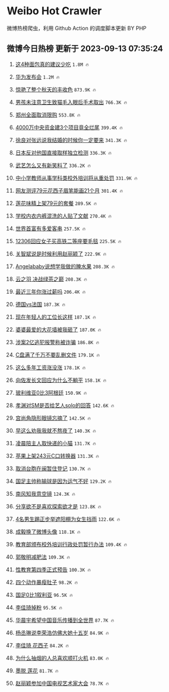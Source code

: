 # Weibo Hot Crawler 



微博热榜爬虫，利用 Github Action 的调度脚本更新 BY PHP 


## 微博今日热榜 更新于 2023-09-13 07:35:24 
1. [这4种面包真的建议少吃](https://s.weibo.com/weibo?q=%E8%BF%994%E7%A7%8D%E9%9D%A2%E5%8C%85%E7%9C%9F%E7%9A%84%E5%BB%BA%E8%AE%AE%E5%B0%91%E5%90%83&t=31&band_rank=1&Refer=top) `1.8M 🔥` 

1. [华为发布会](https://s.weibo.com/weibo?q=%E5%8D%8E%E4%B8%BA%E5%8F%91%E5%B8%83%E4%BC%9A&t=31&band_rank=2&Refer=top) `1.2M 🔥` 

1. [惊艳了整个秋天的丰收色](https://s.weibo.com/weibo?q=%23%E6%83%8A%E8%89%B3%E4%BA%86%E6%95%B4%E4%B8%AA%E7%A7%8B%E5%A4%A9%E7%9A%84%E4%B8%B0%E6%94%B6%E8%89%B2%23&t=31&band_rank=3&Refer=top) `873.9K 🔥` 

1. [男孩未注意卫生致猫毛入眼后手术取出](https://s.weibo.com/weibo?q=%23%E7%94%B7%E5%AD%A9%E6%9C%AA%E6%B3%A8%E6%84%8F%E5%8D%AB%E7%94%9F%E8%87%B4%E7%8C%AB%E6%AF%9B%E5%85%A5%E7%9C%BC%E5%90%8E%E6%89%8B%E6%9C%AF%E5%8F%96%E5%87%BA%23&t=31&band_rank=4&Refer=top) `766.3K 🔥` 

1. [郑州全面取消限购](https://s.weibo.com/weibo?q=%23%E9%83%91%E5%B7%9E%E5%85%A8%E9%9D%A2%E5%8F%96%E6%B6%88%E9%99%90%E8%B4%AD%23&t=31&band_rank=5&Refer=top) `553.8K 🔥` 

1. [4000万中央资金建3个项目竟全烂尾](https://s.weibo.com/weibo?q=%234000%E4%B8%87%E4%B8%AD%E5%A4%AE%E8%B5%84%E9%87%91%E5%BB%BA3%E4%B8%AA%E9%A1%B9%E7%9B%AE%E7%AB%9F%E5%85%A8%E7%83%82%E5%B0%BE%23&t=31&band_rank=6&Refer=top) `399.4K 🔥` 

1. [徐良对张远说我结婚的时候你一定要来](https://s.weibo.com/weibo?q=%23%E5%BE%90%E8%89%AF%E5%AF%B9%E5%BC%A0%E8%BF%9C%E8%AF%B4%E6%88%91%E7%BB%93%E5%A9%9A%E7%9A%84%E6%97%B6%E5%80%99%E4%BD%A0%E4%B8%80%E5%AE%9A%E8%A6%81%E6%9D%A5%23&t=31&band_rank=7&Refer=top) `341.3K 🔥` 

1. [日本反对他国直接取样独立检测](https://s.weibo.com/weibo?q=%23%E6%97%A5%E6%9C%AC%E5%8F%8D%E5%AF%B9%E4%BB%96%E5%9B%BD%E7%9B%B4%E6%8E%A5%E5%8F%96%E6%A0%B7%E7%8B%AC%E7%AB%8B%E6%A3%80%E6%B5%8B%23&t=31&band_rank=8&Refer=top) `336.3K 🔥` 

1. [武艺怎么又有新笑料了](https://s.weibo.com/weibo?q=%23%E6%AD%A6%E8%89%BA%E6%80%8E%E4%B9%88%E5%8F%88%E6%9C%89%E6%96%B0%E7%AC%91%E6%96%99%E4%BA%86%23&t=31&band_rank=9&Refer=top) `336.2K 🔥` 

1. [中小学教师从事学科类校外培训将从重处罚](https://s.weibo.com/weibo?q=%23%E4%B8%AD%E5%B0%8F%E5%AD%A6%E6%95%99%E5%B8%88%E4%BB%8E%E4%BA%8B%E5%AD%A6%E7%A7%91%E7%B1%BB%E6%A0%A1%E5%A4%96%E5%9F%B9%E8%AE%AD%E5%B0%86%E4%BB%8E%E9%87%8D%E5%A4%84%E7%BD%9A%23&t=31&band_rank=10&Refer=top) `331.9K 🔥` 

1. [网友测评79元花西子眉笔能画21个月](https://s.weibo.com/weibo?q=%23%E7%BD%91%E5%8F%8B%E6%B5%8B%E8%AF%8479%E5%85%83%E8%8A%B1%E8%A5%BF%E5%AD%90%E7%9C%89%E7%AC%94%E8%83%BD%E7%94%BB21%E4%B8%AA%E6%9C%88%23&t=31&band_rank=11&Refer=top) `301.4K 🔥` 

1. [莲花味精上架79元的套餐](https://s.weibo.com/weibo?q=%23%E8%8E%B2%E8%8A%B1%E5%91%B3%E7%B2%BE%E4%B8%8A%E6%9E%B679%E5%85%83%E7%9A%84%E5%A5%97%E9%A4%90%23&t=31&band_rank=12&Refer=top) `289.5K 🔥` 

1. [学校内衣内裤混洗的人贴了文献](https://s.weibo.com/weibo?q=%23%E5%AD%A6%E6%A0%A1%E5%86%85%E8%A1%A3%E5%86%85%E8%A3%A4%E6%B7%B7%E6%B4%97%E7%9A%84%E4%BA%BA%E8%B4%B4%E4%BA%86%E6%96%87%E7%8C%AE%23&t=31&band_rank=13&Refer=top) `270.4K 🔥` 

1. [世界首富有多爱客串](https://s.weibo.com/weibo?q=%23%E4%B8%96%E7%95%8C%E9%A6%96%E5%AF%8C%E6%9C%89%E5%A4%9A%E7%88%B1%E5%AE%A2%E4%B8%B2%23&t=31&band_rank=14&Refer=top) `257.5K 🔥` 

1. [12306回应女子买高铁二等座要毛毯](https://s.weibo.com/weibo?q=%2312306%E5%9B%9E%E5%BA%94%E5%A5%B3%E5%AD%90%E4%B9%B0%E9%AB%98%E9%93%81%E4%BA%8C%E7%AD%89%E5%BA%A7%E8%A6%81%E6%AF%9B%E6%AF%AF%23&t=31&band_rank=15&Refer=top) `225.5K 🔥` 

1. [关智斌说是时候利用赵丽颖了](https://s.weibo.com/weibo?q=%23%E5%85%B3%E6%99%BA%E6%96%8C%E8%AF%B4%E6%98%AF%E6%97%B6%E5%80%99%E5%88%A9%E7%94%A8%E8%B5%B5%E4%B8%BD%E9%A2%96%E4%BA%86%23&t=31&band_rank=16&Refer=top) `222.9K 🔥` 

1. [Angelababy说想学我做的腌水果](https://s.weibo.com/weibo?q=Angelababy%E8%AF%B4%E6%83%B3%E5%AD%A6%E6%88%91%E5%81%9A%E7%9A%84%E8%85%8C%E6%B0%B4%E6%9E%9C&t=31&band_rank=17&Refer=top) `208.3K 🔥` 

1. [云之羽 决战绿茶之巅](https://s.weibo.com/weibo?q=%E4%BA%91%E4%B9%8B%E7%BE%BD%20%E5%86%B3%E6%88%98%E7%BB%BF%E8%8C%B6%E4%B9%8B%E5%B7%85&t=31&band_rank=18&Refer=top) `208.3K 🔥` 

1. [最近三年你涨过薪吗](https://s.weibo.com/weibo?q=%23%E6%9C%80%E8%BF%91%E4%B8%89%E5%B9%B4%E4%BD%A0%E6%B6%A8%E8%BF%87%E8%96%AA%E5%90%97%23&t=31&band_rank=19&Refer=top) `206.4K 🔥` 

1. [德国vs法国](https://s.weibo.com/weibo?q=%E5%BE%B7%E5%9B%BDvs%E6%B3%95%E5%9B%BD&t=31&band_rank=20&Refer=top) `187.3K 🔥` 

1. [现在年轻人的工位长这样](https://s.weibo.com/weibo?q=%23%E7%8E%B0%E5%9C%A8%E5%B9%B4%E8%BD%BB%E4%BA%BA%E7%9A%84%E5%B7%A5%E4%BD%8D%E9%95%BF%E8%BF%99%E6%A0%B7%23&t=31&band_rank=21&Refer=top) `187.1K 🔥` 

1. [婆婆最爱的大花墙被我砸了](https://s.weibo.com/weibo?q=%E5%A9%86%E5%A9%86%E6%9C%80%E7%88%B1%E7%9A%84%E5%A4%A7%E8%8A%B1%E5%A2%99%E8%A2%AB%E6%88%91%E7%A0%B8%E4%BA%86&t=31&band_rank=22&Refer=top) `187.0K 🔥` 

1. [涉案2亿逃犯报警称被诈骗](https://s.weibo.com/weibo?q=%23%E6%B6%89%E6%A1%882%E4%BA%BF%E9%80%83%E7%8A%AF%E6%8A%A5%E8%AD%A6%E7%A7%B0%E8%A2%AB%E8%AF%88%E9%AA%97%23&t=31&band_rank=23&Refer=top) `186.8K 🔥` 

1. [C盘满了千万不要乱删文件](https://s.weibo.com/weibo?q=C%E7%9B%98%E6%BB%A1%E4%BA%86%E5%8D%83%E4%B8%87%E4%B8%8D%E8%A6%81%E4%B9%B1%E5%88%A0%E6%96%87%E4%BB%B6&t=31&band_rank=24&Refer=top) `179.1K 🔥` 

1. [这么多年工资涨没涨](https://s.weibo.com/weibo?q=%23%E8%BF%99%E4%B9%88%E5%A4%9A%E5%B9%B4%E5%B7%A5%E8%B5%84%E6%B6%A8%E6%B2%A1%E6%B6%A8%23&t=31&band_rank=25&Refer=top) `178.1K 🔥` 

1. [向佐发长文回应为什么不躺平](https://s.weibo.com/weibo?q=%23%E5%90%91%E4%BD%90%E5%8F%91%E9%95%BF%E6%96%87%E5%9B%9E%E5%BA%94%E4%B8%BA%E4%BB%80%E4%B9%88%E4%B8%8D%E8%BA%BA%E5%B9%B3%23&t=31&band_rank=26&Refer=top) `158.1K 🔥` 

1. [玻利维亚0比3阿根廷](https://s.weibo.com/weibo?q=%23%E7%8E%BB%E5%88%A9%E7%BB%B4%E4%BA%9A0%E6%AF%943%E9%98%BF%E6%A0%B9%E5%BB%B7%23&t=31&band_rank=27&Refer=top) `150.9K 🔥` 

1. [孝渊对SM是否给艺人solo的回答](https://s.weibo.com/weibo?q=%E5%AD%9D%E6%B8%8A%E5%AF%B9SM%E6%98%AF%E5%90%A6%E7%BB%99%E8%89%BA%E4%BA%BAsolo%E7%9A%84%E5%9B%9E%E7%AD%94&t=31&band_rank=28&Refer=top) `142.6K 🔥` 

1. [宫尚角隐形眼镜忘摘了](https://s.weibo.com/weibo?q=%23%E5%AE%AB%E5%B0%9A%E8%A7%92%E9%9A%90%E5%BD%A2%E7%9C%BC%E9%95%9C%E5%BF%98%E6%91%98%E4%BA%86%23&t=31&band_rank=29&Refer=top) `142.5K 🔥` 

1. [早这么劝我我就不熬夜了](https://s.weibo.com/weibo?q=%E6%97%A9%E8%BF%99%E4%B9%88%E5%8A%9D%E6%88%91%E6%88%91%E5%B0%B1%E4%B8%8D%E7%86%AC%E5%A4%9C%E4%BA%86&t=31&band_rank=30&Refer=top) `140.3K 🔥` 

1. [凌晨陪主人取快递的小猫](https://s.weibo.com/weibo?q=%E5%87%8C%E6%99%A8%E9%99%AA%E4%B8%BB%E4%BA%BA%E5%8F%96%E5%BF%AB%E9%80%92%E7%9A%84%E5%B0%8F%E7%8C%AB&t=31&band_rank=31&Refer=top) `131.7K 🔥` 

1. [苹果上架243元C口转换器](https://s.weibo.com/weibo?q=%23%E8%8B%B9%E6%9E%9C%E4%B8%8A%E6%9E%B6243%E5%85%83C%E5%8F%A3%E8%BD%AC%E6%8D%A2%E5%99%A8%23&t=31&band_rank=32&Refer=top) `131.3K 🔥` 

1. [取消台胞在闽暂住登记](https://s.weibo.com/weibo?q=%23%E5%8F%96%E6%B6%88%E5%8F%B0%E8%83%9E%E5%9C%A8%E9%97%BD%E6%9A%82%E4%BD%8F%E7%99%BB%E8%AE%B0%23&t=31&band_rank=33&Refer=top) `130.7K 🔥` 

1. [国足主帅称输球是因为运气不好](https://s.weibo.com/weibo?q=%23%E5%9B%BD%E8%B6%B3%E4%B8%BB%E5%B8%85%E7%A7%B0%E8%BE%93%E7%90%83%E6%98%AF%E5%9B%A0%E4%B8%BA%E8%BF%90%E6%B0%94%E4%B8%8D%E5%A5%BD%23&t=31&band_rank=34&Refer=top) `129.2K 🔥` 

1. [南风知我意空镜](https://s.weibo.com/weibo?q=%E5%8D%97%E9%A3%8E%E7%9F%A5%E6%88%91%E6%84%8F%E7%A9%BA%E9%95%9C&t=31&band_rank=35&Refer=top) `124.3K 🔥` 

1. [分享欲不是喜欢探索欲才是](https://s.weibo.com/weibo?q=%E5%88%86%E4%BA%AB%E6%AC%B2%E4%B8%8D%E6%98%AF%E5%96%9C%E6%AC%A2%E6%8E%A2%E7%B4%A2%E6%AC%B2%E6%89%8D%E6%98%AF&t=31&band_rank=36&Refer=top) `123.8K 🔥` 

1. [4名男生踢正步举遮阳棚为女生挡雨](https://s.weibo.com/weibo?q=%234%E5%90%8D%E7%94%B7%E7%94%9F%E8%B8%A2%E6%AD%A3%E6%AD%A5%E4%B8%BE%E9%81%AE%E9%98%B3%E6%A3%9A%E4%B8%BA%E5%A5%B3%E7%94%9F%E6%8C%A1%E9%9B%A8%23&t=31&band_rank=37&Refer=top) `122.6K 🔥` 

1. [成毅换了微博头像](https://s.weibo.com/weibo?q=%23%E6%88%90%E6%AF%85%E6%8D%A2%E4%BA%86%E5%BE%AE%E5%8D%9A%E5%A4%B4%E5%83%8F%23&t=31&band_rank=38&Refer=top) `118.1K 🔥` 

1. [教育部颁布校外培训行政处罚暂行办法](https://s.weibo.com/weibo?q=%23%E6%95%99%E8%82%B2%E9%83%A8%E9%A2%81%E5%B8%83%E6%A0%A1%E5%A4%96%E5%9F%B9%E8%AE%AD%E8%A1%8C%E6%94%BF%E5%A4%84%E7%BD%9A%E6%9A%82%E8%A1%8C%E5%8A%9E%E6%B3%95%23&t=31&band_rank=39&Refer=top) `109.4K 🔥` 

1. [郭敬明减肥法](https://s.weibo.com/weibo?q=%E9%83%AD%E6%95%AC%E6%98%8E%E5%87%8F%E8%82%A5%E6%B3%95&t=31&band_rank=40&Refer=top) `109.3K 🔥` 

1. [性教育第四季正式预告](https://s.weibo.com/weibo?q=%23%E6%80%A7%E6%95%99%E8%82%B2%E7%AC%AC%E5%9B%9B%E5%AD%A3%E6%AD%A3%E5%BC%8F%E9%A2%84%E5%91%8A%23&t=31&band_rank=41&Refer=top) `100.3K 🔥` 

1. [四个动作暴瘦肚子](https://s.weibo.com/weibo?q=%23%E5%9B%9B%E4%B8%AA%E5%8A%A8%E4%BD%9C%E6%9A%B4%E7%98%A6%E8%82%9A%E5%AD%90%23&t=31&band_rank=42&Refer=top) `98.2K 🔥` 

1. [国足0比1叙利亚](https://s.weibo.com/weibo?q=%23%E5%9B%BD%E8%B6%B30%E6%AF%941%E5%8F%99%E5%88%A9%E4%BA%9A%23&t=31&band_rank=43&Refer=top) `96.5K 🔥` 

1. [李佳琦掉粉](https://s.weibo.com/weibo?q=%E6%9D%8E%E4%BD%B3%E7%90%A6%E6%8E%89%E7%B2%89&t=31&band_rank=44&Refer=top) `95.5K 🔥` 

1. [华晨宇希望中国音乐传播到全世界](https://s.weibo.com/weibo?q=%23%E5%8D%8E%E6%99%A8%E5%AE%87%E5%B8%8C%E6%9C%9B%E4%B8%AD%E5%9B%BD%E9%9F%B3%E4%B9%90%E4%BC%A0%E6%92%AD%E5%88%B0%E5%85%A8%E4%B8%96%E7%95%8C%23&t=31&band_rank=45&Refer=top) `87.7K 🔥` 

1. [杨丞琳说李荣浩仿佛大她十五岁](https://s.weibo.com/weibo?q=%23%E6%9D%A8%E4%B8%9E%E7%90%B3%E8%AF%B4%E6%9D%8E%E8%8D%A3%E6%B5%A9%E4%BB%BF%E4%BD%9B%E5%A4%A7%E5%A5%B9%E5%8D%81%E4%BA%94%E5%B2%81%23&t=31&band_rank=46&Refer=top) `84.9K 🔥` 

1. [李佳琦 花西子](https://s.weibo.com/weibo?q=%E6%9D%8E%E4%BD%B3%E7%90%A6%20%E8%8A%B1%E8%A5%BF%E5%AD%90&t=31&band_rank=47&Refer=top) `84.2K 🔥` 

1. [为什么抽烟的人总喜欢顺打火机](https://s.weibo.com/weibo?q=%23%E4%B8%BA%E4%BB%80%E4%B9%88%E6%8A%BD%E7%83%9F%E7%9A%84%E4%BA%BA%E6%80%BB%E5%96%9C%E6%AC%A2%E9%A1%BA%E6%89%93%E7%81%AB%E6%9C%BA%23&t=31&band_rank=48&Refer=top) `83.0K 🔥` 

1. [墨脱 莲花](https://s.weibo.com/weibo?q=%E5%A2%A8%E8%84%B1%20%E8%8E%B2%E8%8A%B1&t=31&band_rank=49&Refer=top) `81.7K 🔥` 

1. [赵丽颖参加中国电视艺术家大会](https://s.weibo.com/weibo?q=%23%E8%B5%B5%E4%B8%BD%E9%A2%96%E5%8F%82%E5%8A%A0%E4%B8%AD%E5%9B%BD%E7%94%B5%E8%A7%86%E8%89%BA%E6%9C%AF%E5%AE%B6%E5%A4%A7%E4%BC%9A%23&t=31&band_rank=50&Refer=top) `78.7K 🔥` 

